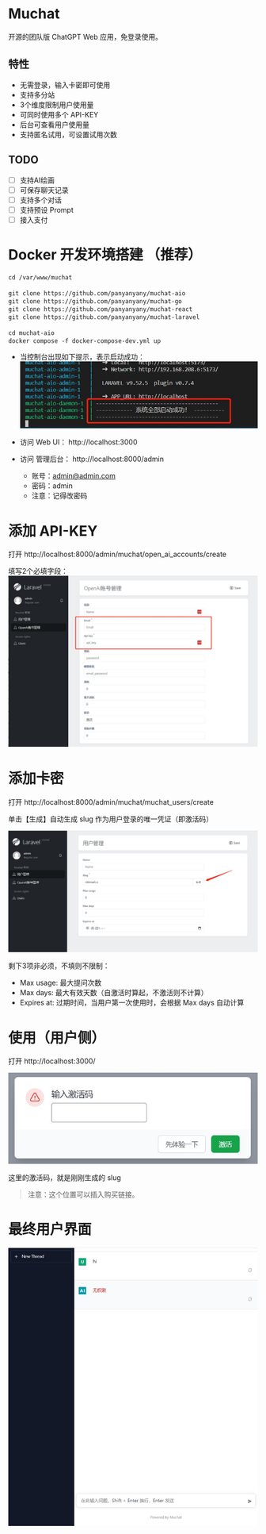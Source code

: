 # Muchat
开源的团队版 ChatGPT Web 应用，免登录使用。

## 特性
- 无需登录，输入卡密即可使用
- 支持多分站
- 3个维度限制用户使用量
- 可同时使用多个 API-KEY
- 后台可查看用户使用量
- 支持匿名试用，可设置试用次数

## TODO
- [ ] 支持AI绘画
- [ ] 可保存聊天记录
- [ ] 支持多个对话
- [ ] 支持预设 Prompt
- [ ] 接入支付

# Docker 开发环境搭建 （推荐）
```
cd /var/www/muchat

git clone https://github.com/panyanyany/muchat-aio
git clone https://github.com/panyanyany/muchat-go
git clone https://github.com/panyanyany/muchat-react
git clone https://github.com/panyanyany/muchat-laravel

cd muchat-aio
docker compose -f docker-compose-dev.yml up
```

- 当控制台出现如下提示，表示启动成功：
![](./assets/img/allup.jpg)

- 访问 Web UI： http://localhost:3000  
- 访问 管理后台： http://localhost:8000/admin
    - 账号：admin@admin.com
    - 密码：admin
    - 注意：记得改密码

# 添加 API-KEY
打开 http://localhost:8000/admin/muchat/open_ai_accounts/create

填写2个必填字段：
![](./assets/img/OpenAi%E8%B4%A6%E5%8F%B7%E7%AE%A1%E7%90%86-Add.jpg)

# 添加卡密
打开 http://localhost:8000/admin/muchat/muchat_users/create

单击【生成】自动生成 slug 作为用户登录的唯一凭证（即激活码）

![](./assets/img/%E7%94%A8%E6%88%B7%E7%AE%A1%E7%90%86-Add.jpg)

剩下3项非必须，不填则不限制：
- Max usage: 最大提问次数
- Max days: 最大有效天数（自激活时算起，不激活则不计算）
- Expires at: 过期时间，当用户第一次使用时，会根据 Max days 自动计算

# 使用（用户侧）
打开 http://localhost:3000/

![](./assets/img/%E8%BE%93%E5%85%A5%E6%BF%80%E6%B4%BB%E7%A0%81.jpg)

这里的激活码，就是刚刚生成的 slug  

> 注意：这个位置可以插入购买链接。

# 最终用户界面

![](./assets/img/%E7%94%A8%E6%88%B7%E7%95%8C%E9%9D%A2.jpg)